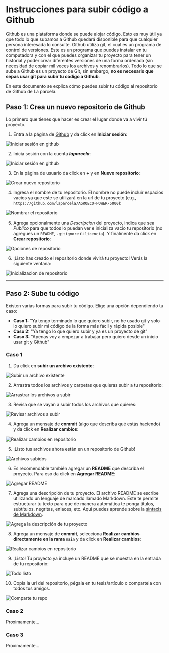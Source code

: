 # Instrucciones para subir código a Github

Github es una plataforma donde se puede alojar código. Esto es muy útil ya que todo lo que subamos a Github quedará disponible para que cualquier persona interesada lo consulte. Github utiliza git, el cual es un programa de control de versiones. Este es un programa que puedes instalar en tu computadora y con el que puedes organizar tu proyecto para tener un historial y poder crear diferentes versiones de una forma ordenada (sin necesidad de copiar mil veces los archivos y renombrarlos). Todo lo que se sube a Github es un proyecto de Git, sin embargo, **no es necesario que sepas usar git para subir tu código a Github**.

En este documento se explica cómo puedes subir tu código al repositorio de Github de La parcela.

## Paso 1: Crea un nuevo repositorio de Github

Lo primero que tienes que hacer es crear el lugar donde va a vivir tú proyecto. 

1. Entra a la página de [Github](https://github.com/) y da click en **Iniciar sesión**:

![Iniciar sesión en github](./img/img-01.png)

2. Inicia sesión con la cuenta ***laparcela***:

![Iniciar sesión en github](./img/img-02.png)

3. En la página de usuario da click en **+** y en **Nuevo repositorio**:

![Crear nuevo repositorio](./img/img-03.png)

4. Ingresa el nombre de tu repositorio. El nombre no puede incluir espacios vacios ya que este se utilizará en la url de tu proyecto (e.g., `https://github.com/laparcela/AGROECO-POWER-5000`):

![Nombrar el repositorio](./img/img-04.png)

5. Agrega opcionalmente una *Descripcion* del proyecto, indica que sea *Publico* para que todos lo puedan ver e inicializa vacio tu repositorio (no agregues un `README`, `.gitignore` ni `licencia`). Y finalmente da click en **Crear repositorio**:

![Opciones de repositorio](./img/img-05.png)

6. ¡Listo has creado el repositorio donde vivirá tu proyecto! Verás la siguiente ventana:

![Inicializacion de repositorio](./img/img-06.png)

---

## Paso 2: Sube tu código

Existen varias formas para subir tu código. Elige una opción dependiendo tu caso:

- **Caso 1:** "Ya tengo terminado lo que quiero subir, no he usado git y solo lo quiero subir mi código de la forma más fácil y rápida posible"
- **Caso 2:** "Ya tengo lo que quiero subir y ya es un proyecto de git"
- **Caso 3:** "Apenas voy a empezar a trabajar pero quiero desde un inicio usar git y Github"

### Caso 1

1. Da click en **subir un archivo existente**:

![Subir un archivo existente](./img/img-07.png)

2. Arrastra todos los archivos y carpetas que quieras subir a tu repositorio:

![Arrastrar los archivos a subir](./img/img-08.png)

3. Revisa que se vayan a subir todos los archivos que quieres:

![Revisar archivos a subir](./img/img-09.png)

4. Agrega un mensaje de **commit** (algo que describa qué estás haciendo) y da click en **Realizar cambios**:

![Realizar cambios en repositorio](./img/img-10.png)

5. ¡Listo tus archivos ahora están en un repositorio de Github!

![Archivos subidos](./img/img-11.png)

6. Es recomendable también agregar un **README** que describa el proyecto. Para eso da click en **Agregar README**:

![Agregar README](./img/img-12.png)

7. Agrega una descripción de tu proyecto. El archivo README se escribe utilizando un lenguaje de marcado llamado Markdown. Este te permite estructurar tu texto para que de manera automática te ponga títulos, subtítulos, negritas, enlaces, etc. Aquí puedes aprende sobre la [sintaxis de Markdown](https://www.markdownguide.org/basic-syntax/).

![Agrega la descripción de tu proyecto](./img/img-13.png)

8. Agrega un mensaje de **commit**, selecciona **Realizar cambios directamente en la rama `main`** y da click en **Realizar cambios**:

![Realizar cambios en repositorio](./img/img-14.png)

9. ¡Listo! Tu proyecto ya incluye un README que se muestra en la entrada de tu repositorio:

![Todo listo](./img/img-15.png)

10. Copia la url del repositorio, pégala en tu tesis/artículo o compartela con todos tus amigos.

![Comparte tu repo](./img/img-16.png)

### Caso 2

Proximamente...

### Caso 3

Proximamente...



